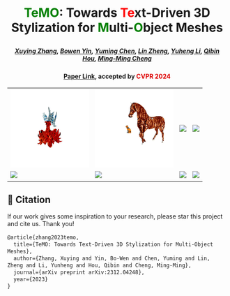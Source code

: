 # <p align="center"> <font color=#008000>TeMO</font>: Towards <font color=#FF0000>Te</font>xt-Driven 3D Stylization for <font color=#008000>M</font>ulti-<font color=#008000>O</font>bject Meshes </p>

#####  <p align="center"> [Xuying Zhang](https://zhangxuying1004.github.io), [Bowen Yin](https://scholar.google.com/citations?hl=zh-CN&user=xr_FRrEAAAAJ), [Yuming Chen](https://scholar.google.com/citations?user=EweNbRAAAAAJ&hl=zh-CN), [Lin Zheng](https://scholar.google.com/citations?user=aCKl1R0AAAAJ&hl=zh-CN), [Yuheng Li](), [Qibin Hou](https://scholar.google.com/citations?user=fF8OFV8AAAAJ&hl=zh-CN), [Ming-Ming Cheng](https://scholar.google.com/citations?user=huWpVyEAAAAJ&hl=zh-CN)</p>

#### <p align="center"> [Paper Link](https://arxiv.org/pdf/2312.04248.pdf), accepted by <font color=#dd0000>CVPR 2024</font></p>


<table class="gif_table">
  <tbody>
    <tr>
     <td class="gif_td1"><img src="images/a-fire-dragon-an-ice-dragon.gif" width="180"/></td>
     <td class="gif_td2"><img src="images/A garfield cat and a brown horse.gif" width="180"/></td>
     <td class="gif_td3"><img src="images/a wicker vase and a candle in jeans.gif.gif" width="180"/></td>
     <td class="gif_td4"><img src="images/superman-ice-whale-fire-dragon.gif" width="180"/></td>
   </tr>
    <tr>
     <td class="gif_td1"><img src="images/A ginger cat is sitting on a grey leather sofa.gif" width="180"/></td>
     <td class="gif_td2"><img src="images/The batman is laying on a brick bed.gif" width="180"/></td>
     <td class="gif_td3"><img src="images/A brown squirrel is sitting on a bark chair.gif" width="180"/></td>
     <td class="gif_td4"><img src="images/A blue steel lamp and a cactus vase are placed on a wood table.gif" width="180"/></td>
   </tr>
  </tbody>
</table>


## 📖 Citation

If our work gives some inspiration to your research, please star this project and cite us. Thank you!

```
@article{zhang2023temo,
  title={TeMO: Towards Text-Driven 3D Stylization for Multi-Object Meshes},
  author={Zhang, Xuying and Yin, Bo-Wen and Chen, Yuming and Lin, Zheng and Li, Yunheng and Hou, Qibin and Cheng, Ming-Ming},
  journal={arXiv preprint arXiv:2312.04248},
  year={2023}
}
```
